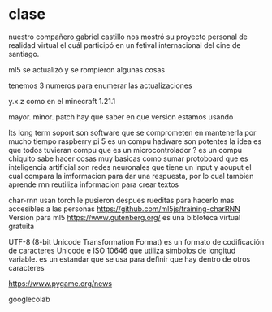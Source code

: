 # clase
nuestro compañero gabriel castillo nos mostró su proyecto personal de realidad virtual el cuál participó en un fetival internacional del cine de santiago.


ml5
se actualizó y se rompieron algunas cosas

tenemos 3 numeros para enumerar las actualizaciones

y.x.z como en el minecraft 1.21.1

mayor. minor. patch hay que saber en que version estamos usando

lts long term  soport son software que se comprometen en mantenerla por mucho tiempo
raspberry pi 5 es un compu hadware son potentes la idea es que todos tuvieran compu
que es un microcontrolador ?
es un compu chiquito sabe hacer cosas muy basicas  como sumar 
protoboard
que es inteligencia artificial 
son redes neuronales que tiene un input y aouput el cual compara la imformacion para dar una respuesta, por lo cual tambien aprende 
rnn reutiliza informacion para crear textos 

char-rnn
usan torch
le pusieron despues rueditas para hacerlo mas accesibles a las personas
https://github.com/ml5js/training-charRNN Version para ml5
https://www.gutenberg.org/ es una bibloteca virtual gratuita 

UTF-8 (8-bit Unicode Transformation Format) es un formato de codificación de caracteres Unicode e ISO 10646 que utiliza símbolos de longitud variable.
es un estandar que se usa para definir que hay dentro de otros caracteres

https://www.pygame.org/news

googlecolab
